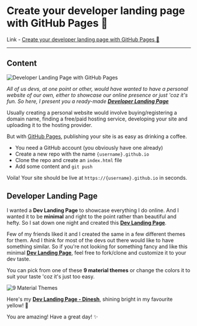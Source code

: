 # Create your developer landing page with GitHub Pages 🎉

Link - [Create your developer landing page with GitHub Pages 🎉](https://dev.to/flexdinesh/create-your-developer-landing-page-with-github-pages---42jk)

---

## Content

![Developer Landing Page with GitHub Pages](https://image.ibb.co/jrzpdS/dev_landing_thumb.png)

_All of us devs, at one point or other, would have wanted to have a personal website of our own, either to showcase our online presence or just 'coz it's fun. So here, I present you a ready-made **[Developer Landing Page](https://github.com/flexdinesh/dev-landing-page)**_

Usually creating a personal website would involve buying/registering a domain name, finding a free/paid hosting service, developing your site and uploading it to the hosting provider.

But with [GitHub Pages](https://pages.github.com/), publishing your site is as easy as drinking a coffee.

* You need a GitHub account (you obviously have one already)
* Create a new repo with the name `{username}.github.io`
* Clone the repo and create an `index.html` file
* Add some content and `git push`

Voila! Your site should be live at `https://{username}.github.io` in seconds.

## Developer Landing Page

I wanted a **Dev Landing Page** to showcase everything I do online. And I wanted it to be **minimal** and right to the point rather than beautiful and hefty. So I sat down one night and created this **[Dev Landing Page](https://github.com/flexdinesh/dev-landing-page)**.

Few of my friends liked it and I created the same in a few different themes for them.
And I think for most of the devs out there would like to have something similar. So if you're not looking for something fancy and like this minimal **[Dev Landing Page](https://github.com/flexdinesh/dev-landing-page)**, feel free to fork/clone and customize it to your dev taste.

You can pick from one of these **9 material themes** or change the colors it to suit your taste 'coz it's just too easy.

![9 Material Themes](https://image.ibb.co/jJVKCn/dev_landing_page_themes.jpg)

Here's my **[Dev Landing Page - Dinesh](https://flexdinesh.github.io)**, shining bright in my favourite yellow! 🎉

You are amazing! Have a great day! ✨